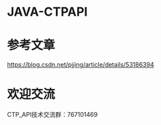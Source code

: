 # JAVA-CTPAPI

# 参考文章
https://blog.csdn.net/pjjing/article/details/53186394

# 欢迎交流
CTP_API技术交流群：767101469
